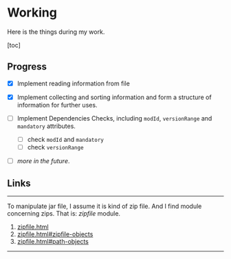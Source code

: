 # Working

Here is the things during my work.

[toc]

## Progress

- [x] Implement reading information from file
- [x] Implement collecting and sorting information and form a structure of information for further uses.
- [ ] Implement Dependencies Checks, including `modId`, `versionRange` and `mandatory` attributes.
  - [ ] check `modId` and `mandatory`
  - [ ] check `versionRange`
- [ ] *more in the future*.



## Links

---

To manipulate jar file, I assume it is kind of zip file.
And I find module concerning zips. That is: *zipfile* module.

1. [zipfile.html](https://docs.python.org/3/library/zipfile.html)
2. [zipfile.html#zipfile-objects](https://docs.python.org/3/library/zipfile.html#zipfile-objects)
3. [zipfile.html#path-objects](https://docs.python.org/3/library/zipfile.html#path-objects)

---
